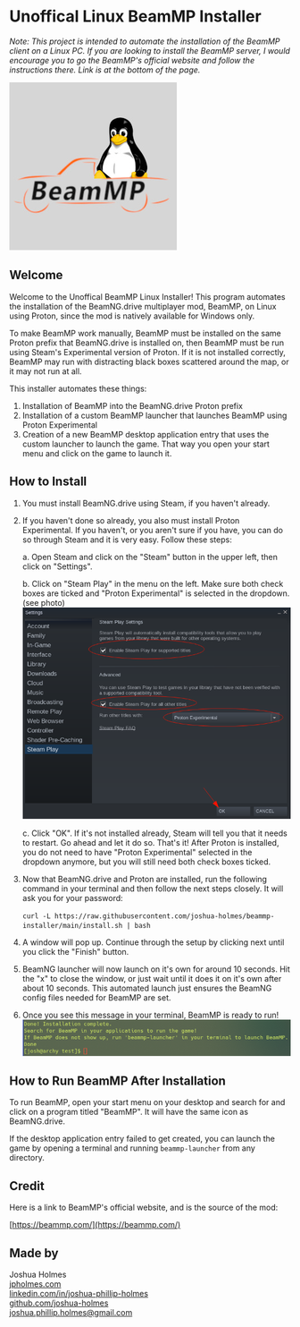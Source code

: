 # Unoffical Linux BeamMP Installer

*Note: This project is intended to automate the installation of the BeamMP client on a Linux PC. If you are looking to install the BeamMP server, I would encourage you to go the BeamMP's official website and follow the instructions there. Link is at the bottom of the page.*

![Unoffical Linux BeamMP Installer Logo](./images/beammp-linux.jpg)

## Welcome

Welcome to the Unoffical BeamMP Linux Installer! This program automates the installation of the BeamNG.drive multiplayer mod, BeamMP, on Linux using Proton, since the mod is natively available for Windows only.

To make BeamMP work manually, BeamMP must be installed on the same Proton prefix that BeamNG.drive is installed on, then BeamMP must be run using Steam's Experimental version of Proton. If it is not installed correctly, BeamMP may run with distracting black boxes scattered around the map, or it may not run at all.

This installer automates these things:
1. Installation of BeamMP into the BeamNG.drive Proton prefix
2. Installation of a custom BeamMP launcher that launches BeamMP using Proton Experimental
3. Creation of a new BeamMP desktop application entry that uses the custom launcher to launch the game. That way you open your start menu and click on the game to launch it.

## How to Install
1. You must install BeamNG.drive using Steam, if you haven't already.
2. If you haven't done so already, you also must install Proton Experimental. If you haven't, or you aren't sure if you have, you can do so through Steam and it is very easy. Follow these steps:
    
    a. Open Steam and click on the "Steam" button in the upper left, then click on "Settings".
    
    b. Click on "Steam Play" in the menu on the left. Make sure both check boxes are ticked and "Proton Experimental" is selected in the dropdown. (see photo)
    ![Proton Experimental Example](./images/proton-exp-example.png)
    
    c. Click "OK". If it's not installed already, Steam will tell you that it needs to restart. Go ahead and let it do so. That's it! After Proton is installed, you do not need to have "Proton Experimental" selected in the dropdown anymore, but you will still need both check boxes ticked.

3. Now that BeamNG.drive and Proton are installed, run the following command in your terminal and then follow the next steps closely. It will ask you for your password:

    ```curl -L https://raw.githubusercontent.com/joshua-holmes/beammp-installer/main/install.sh | bash```

4. A window will pop up. Continue through the setup by clicking next until you click the "Finish" button.

5. BeamNG launcher will now launch on it's own for around 10 seconds. Hit the "x" to close the window, or just wait until it does it on it's own after about 10 seconds. This automated launch just ensures the BeamNG config files needed for BeamMP are set.

6. Once you see this message in your terminal, BeamMP is ready to run!
![success message](./images/success-message.png)

## How to Run BeamMP After Installation
To run BeamMP, open your start menu on your desktop and search for and click on a program titled "BeamMP". It will have the same icon as BeamNG.drive.

If the desktop application entry failed to get created, you can launch the game by opening a terminal and running `beammp-launcher` from any directory.

## Credit
Here is a link to BeamMP's official website, and is the source of the mod:

[https://beammp.com/](https://beammp.com/)

## Made by
Joshua Holmes<br/>
[jpholmes.com](https://www.jpholmes.com)<br/>
[linkedin.com/in/joshua-phillip-holmes](https://www.linkedin.com/in/joshua-phillip-holmes/)<br/>
[github.com/joshua-holmes](https://github.com/joshua-holmes)<br/>
[joshua.phillip.holmes@gmail.com](mailto:joshua.phillip.holmes@gmail.com)